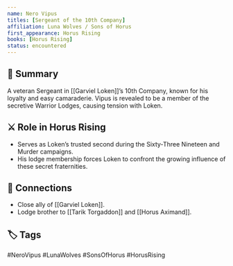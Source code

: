 ```yaml
---
name: Nero Vipus
titles: [Sergeant of the 10th Company]
affiliation: Luna Wolves / Sons of Horus
first_appearance: Horus Rising
books: [Horus Rising]
status: encountered
---
```


## 🧠 Summary
A veteran Sergeant in [[Garviel Loken]]’s 10th Company, known for his loyalty and easy camaraderie. Vipus is revealed to be a member of the secretive Warrior Lodges, causing tension with Loken.

## ⚔️ Role in Horus Rising
- Serves as Loken’s trusted second during the Sixty‑Three Nineteen and Murder campaigns.
- His lodge membership forces Loken to confront the growing influence of these secret fraternities.

## 🔗 Connections
- Close ally of [[Garviel Loken]].
- Lodge brother to [[Tarik Torgaddon]] and [[Horus Aximand]].

## 🏷︎ Tags
#NeroVipus #LunaWolves #SonsOfHorus #HorusRising